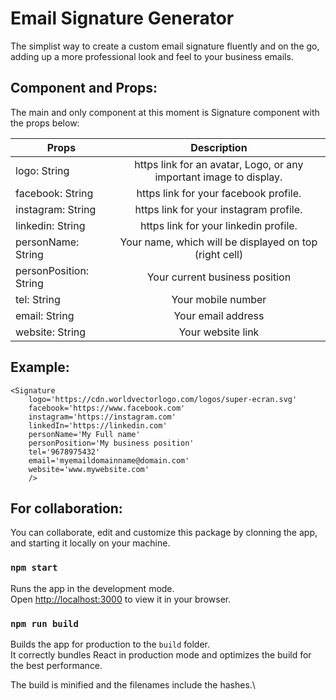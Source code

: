 # Email Signature Generator

The simplist way to create a custom email signature fluently and on the go, adding up a more professional look and feel to your business emails.

## Component and Props:

The main and only component at this moment is Signature component with the props below:

| Props                  |                            Description                             |
| ---------------------- | :----------------------------------------------------------------: |
| logo: String           | https link for an avatar, Logo, or any important image to display. |
| facebook: String       |               https link for your facebook profile.                |
| instagram: String      |               https link for your instagram profile.               |
| linkedin: String       |               https link for your linkedin profile.                |
| personName: String     |       Your name, which will be displayed on top (right cell)       |
| personPosition: String |                   Your current business position                   |
| tel: String            |                         Your mobile number                         |
| email: String          |                         Your email address                         |
| website: String        |                         Your website link                          |

## Example:

```
<Signature
	logo='https://cdn.worldvectorlogo.com/logos/super-ecran.svg'
	facebook='https://www.facebook.com'
	instagram='https://instagram.com'
	linkedIn='https://linkedin.com'
	personName='My Full name'
	personPosition='My business position'
	tel='9678975432'
	email='myemaildomainname@domain.com'
	website='www.mywebsite.com'
	/>
```

## For collaboration:

You can collaborate, edit and customize this package by clonning the app, and starting it locally on your machine.

### `npm start`

Runs the app in the development mode.\
Open [http://localhost:3000](http://localhost:3000) to view it in your browser.

### `npm run build`

Builds the app for production to the `build` folder.\
It correctly bundles React in production mode and optimizes the build for the best performance.

The build is minified and the filenames include the hashes.\
